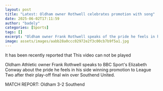 ```yaml
---
layout: post
title: "Latest: Oldham owner Rothwell celebrates promotion with song"
date: 2025-06-02T17:11:59
author: "badely"
categories: [Sports]
tags: []
excerpt: "Oldham owner Frank Rothwell speaks of the pride he feels in his side sealing promotion to League Two with their play-off final win win over Southend."
image: assets/images/aabb28a0ccc02972e2f3c00cb7b9f5a1.jpg
---
```


It has been recently reported that This video can not be played

Oldham Athletic owner Frank Rothwell speaks to BBC Sport's Elizabeth Conway about the pride he feels in his side winning promotion to League Two after their play-off final win over Southend United.

MATCH REPORT: Oldham 3-2 Southend

